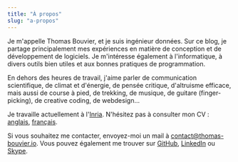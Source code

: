 ```yaml
---
title: "À propos"
slug: "a-propos"
---
```


Je m'appelle Thomas Bouvier, et je suis ingénieur données. Sur ce blog, je partage principalement mes expériences en matière de conception et de développement de logiciels. Je m'intéresse également à l'informatique, à divers outils bien utiles et aux bonnes pratiques de programmation.

En dehors des heures de travail, j'aime parler de communication scientifique, de climat et d'énergie, de pensée critique, d'altruisme efficace, mais aussi de course à pied, de trekking, de musique, de guitare (finger-picking), de creative coding, de webdesign...

Je travaille actuellement à l'[Inria](https://www.inria.fr/fr). N'hésitez pas à consulter mon CV : [anglais](/resume/resume_thomas_bouvier.pdf), [français](/resume/cv_thomas_bouvier.pdf).

Si vous souhaitez me contacter, envoyez-moi un mail à [contact@thomas-bouvier.io](mailto:contact@thomas-bouvier.io). Vous pouvez également me trouver sur [GitHub](https://github.com/thomas-bouvier), [LinkedIn](https://www.linkedin.com/in/thomas-bouvier/) ou [Skype](skype:thomas.bouvier@outlook.fr).
